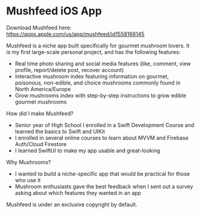 # Mushfeed iOS App 
Download Mushfeed here: https://apps.apple.com/us/app/mushfeed/id1558168145

Mushfeed is a niche app built specifically for gourmet mushroom lovers. It is my first large-scale personal project, and has the following features:
  * Real time photo sharing and social media features (like, comment, view profile, report/delete post, recover account)
  * Interactive mushroom index featuring information on gourmet, poisonous, non-edible, and choice mushrooms commonly found in North America/Europe
  * Grow mushrooms index with step-by-step instructions to grow edible gourmet mushrooms 

How did I make Mushfeed?
 * Senior year of High School I enrolled in a Swift Development Course and learned the basics to Swift and UIKit 
 * I enrolled in several online courses to learn about MVVM and Firebase Auth/Cloud Firestore
 * I learned SwiftUI to make my app usable and great-looking
 
 Why Mushrooms?
  * I wanted to build a niche-specific app that would be practical for those who use it
  * Mushroom enthusiasts gave the best feedback when I sent out a survey asking about which features they wanted in an app
  
Mushfeed is under an exclusive copyright by default. 
